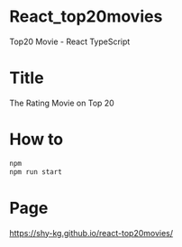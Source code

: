 # React_top20movies

Top20 Movie - React TypeScript

# Title

The Rating Movie on Top 20

# How to

```bash
npm
npm run start
```

# Page

https://shy-kg.github.io/react-top20movies/
